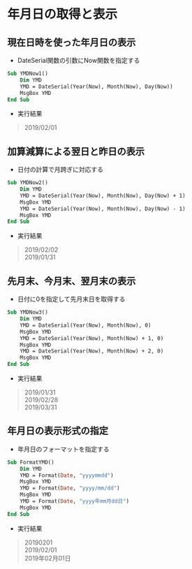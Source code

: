 # 年月日の取得と表示

## 現在日時を使った年月日の表示

* DateSerial関数の引数にNow関数を指定する

```vb
Sub YMDNow1()
    Dim YMD
    YMD = DateSerial(Year(Now), Month(Now), Day(Now))
    MsgBox YMD
End Sub
```

* 実行結果

> 2019/02/01

## 加算減算による翌日と昨日の表示

* 日付の計算で月跨ぎに対応する

```vb
Sub YMDNow2()
    Dim YMD
    YMD = DateSerial(Year(Now), Month(Now), Day(Now) + 1)
    MsgBox YMD
    YMD = DateSerial(Year(Now), Month(Now), Day(Now) - 1)
    MsgBox YMD
End Sub
```

* 実行結果

> 2019/02/02  
2019/01/31

## 先月末、今月末、翌月末の表示

* 日付に0を指定して先月末日を取得する

```vb
Sub YMDNow3()
    Dim YMD
    YMD = DateSerial(Year(Now), Month(Now), 0)
    MsgBox YMD
    YMD = DateSerial(Year(Now), Month(Now) + 1, 0)
    MsgBox YMD
    YMD = DateSerial(Year(Now), Month(Now) + 2, 0)
    MsgBox YMD
End Sub
```

* 実行結果

> 2019/01/31  
2019/02/28  
2019/03/31

## 年月日の表示形式の指定

* 年月日のフォーマットを指定する

```vb
Sub FormatYMD()
    Dim YMD
    YMD = Format(Date, "yyyymmdd")
    MsgBox YMD
    YMD = Format(Date, "yyyy/mm/dd")
    MsgBox YMD
    YMD = Format(Date, "yyyy年mm月dd日")
    MsgBox YMD
End Sub
```

* 実行結果

> 20190201  
2019/02/01  
2019年02月01日

